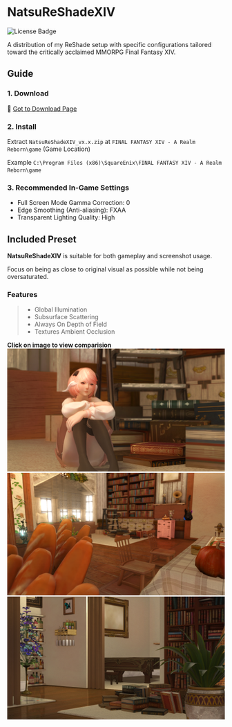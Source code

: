 # NatsuReShadeXIV

![License Badge](https://img.shields.io/badge/license-BSD-green)

A distribution of my ReShade setup with specific configurations tailored toward the critically acclaimed MMORPG Final Fantasy XIV.

## Guide

### 1. Download

📁 [Got to Download Page](https://github.com/NatsumeLS/NatsuReShadeXIV/releases/latest)

### 2. Install

Extract `NatsuReShadeXIV_vx.x.zip` at `FINAL FANTASY XIV - A Realm Reborn\game` (Game Location)

Example `C:\Program Files (x86)\SquareEnix\FINAL FANTASY XIV - A Realm Reborn\game`

### 3. Recommended In-Game Settings

- Full Screen Mode Gamma Correction: 0
- Edge Smoothing (Anti-aliasing): FXAA
- Transparent Lighting Quality: High

## Included Preset

**NatsuReShadeXIV** is suitable for both gameplay and screenshot usage.

Focus on being as close to original visual as possible while not being oversaturated.

### Features
> - Global Illumination
> - Subsurface Scattering
> - Always On Depth of Field
> - Textures Ambient Occlusion

**Click on image to view comparision**
[![View](Previews/1.png)](https://imgsli.com/MjEwNjk0)
[![View](Previews/2.png)](https://imgsli.com/MjEwNjk2)
[![View](Previews/3.png)](https://imgsli.com/MjEwNjk3)
